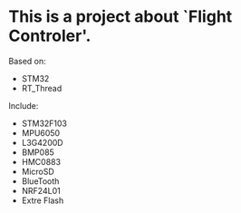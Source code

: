 This is a project about `Flight Controler'.
===========================================
Based on:
* STM32
* RT_Thread

Include:
* STM32F103
* MPU6050
* L3G4200D
* BMP085
* HMC0883
* MicroSD
* BlueTooth
* NRF24L01
* Extre Flash

